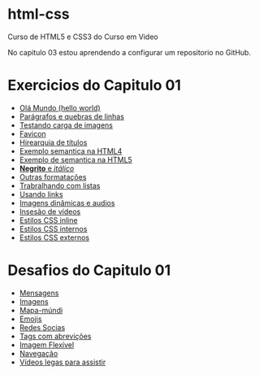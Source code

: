 # html-css
 Curso de HTML5 e CSS3 do Curso em Video

 No capitulo 03 estou aprendendo a configurar um repositorio no GitHub.
 
 <div>
        <h1>Exercicios do Capitulo 01 </h1>
        <ul>
            <li><a href="https://brunohpaz.github.io/html-css/Capitulo%201/exercicios/ex001/"target="_blank"> Olá Mundo (hello world)</a></li>
            <li><a href="https://brunohpaz.github.io/html-css/Capitulo%201/exercicios/ex002/index.html" target="_blank">Parágrafos e quebras de linhas</a></li>
            <li><a href="https://brunohpaz.github.io/html-css/Capitulo%201/exercicios/ex003/index.html" target="_blank">Testando carga de imagens</a></li>
            <li><a href="https://brunohpaz.github.io/html-css/Capitulo%201/exercicios/ex004/index.html" target="_blank">Favicon</a></li>
            <li><a href="https://brunohpaz.github.io/html-css/Capitulo%201/exercicios/ex005/index.html" target="_blank">Hirearquia de títulos</a></li>
            <li><a href="https://brunohpaz.github.io/html-css/Capitulo%201/exercicios/ex007/html4.html" target="_blank">Exemplo semantica na HTML4</a></li>
            <li><a href="https://brunohpaz.github.io/html-css/Capitulo%201/exercicios/ex007/html5.html" target="_blank">Exemplo de semantica na HTML5</a></li>
            <li><a href="https://brunohpaz.github.io/html-css/Capitulo%201/exercicios/ex008/index.html" target="_blank"><strong>Negrito</strong> e <em>itálico</em></a></li>
            <li><a href="https://brunohpaz.github.io/html-css/Capitulo%201/exercicios/ex008b/index.html" target="_blank">Outras formatações</a></li>
            <li><a href="https://brunohpaz.github.io/html-css/Capitulo%201/exercicios/ex009/index.html" target="_blank">Trabralhando com listas</a></li>
            <li><a href="https://brunohpaz.github.io/html-css/Capitulo%201/exercicios/ex010/index.html" target="_blank">Usando links</a></li>
            <li><a href="https://brunohpaz.github.io/html-css/Capitulo%201/exercicios/ex011/index.html" target="_blank">Imagens dinâmicas e audios</a></li>
            <li><a href="https://brunohpaz.github.io/html-css/Capitulo%201/exercicios/ex012/index.html" target="_blank">Insesão de vídeos</a></li>
            <li><a href="https://brunohpaz.github.io/html-css/Capitulo%201/exercicios/ex013/index.html" target="_blank">Estilos CSS inline</a></li>
            <li><a href="https://brunohpaz.github.io/html-css/Capitulo%201/exercicios/ex014/index.html" target="_blank">Estilos CSS internos</a></li>
            <li><a href="https://brunohpaz.github.io/html-css/Capitulo%201/exercicios/ex015/index.html" target="_blank">Estilos CSS externos</a></li>
        </ul>
        <h1>Desafios do Capitulo 01 </h1>
        <ul>
            <li><a href="https://brunohpaz.github.io/html-css/Capitulo%201/Desafios%20Modolo%201/d001/" target="_blank">Mensagens</a></li>
            <li><a href="https://brunohpaz.github.io/html-css/Capitulo%201/Desafios%20Modolo%201/d002/index.html" target="_blank">Imagens</a></li>
            <li><a href="https://brunohpaz.github.io/html-css/Capitulo%201/Desafios%20Modolo%201/d003/index.html" target="_blank">Mapa-múndi</a></li>
            <li><a href="https://brunohpaz.github.io/html-css/Capitulo%201/Desafios%20Modolo%201/d004/index.html" target="_blank">Emojis</a></li>
            <li><a href="https://brunohpaz.github.io/html-css/Capitulo%201/Desafios%20Modolo%201/d005/index.html" target="_blank">Redes Socias</a></li>
            <li><a href="https://brunohpaz.github.io/html-css/Capitulo%201/Desafios%20Modolo%201/d006/index.html" target="_blank">Tags com abrevições</a></li>
            <li><a href="https://brunohpaz.github.io/html-css/Capitulo%201/Desafios%20Modolo%201/d007/index.html" target="_blank">Imagem Flexível</a></li>
            <li><a href="https://brunohpaz.github.io/html-css/Capitulo%201/Desafios%20Modolo%201/d008/index.html" target="_blank">Navegação</a></li>
            <li><a href="https://brunohpaz.github.io/html-css/Capitulo%201/Desafios%20Modolo%201/d009/index.html" target="_blank">Vídeos legas para assistir</a></li>
        </ul>
    </div>